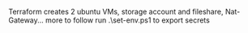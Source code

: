 Terraform creates 2 ubuntu VMs, storage account and fileshare, Nat-Gateway... more to follow
run .\set-env.ps1 to export secrets